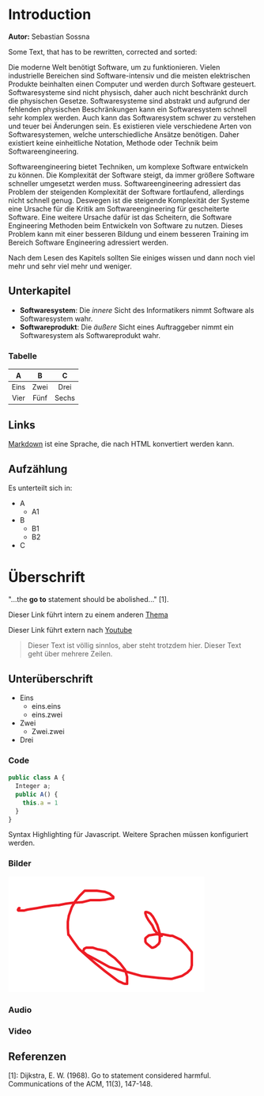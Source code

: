 # Introduction

**Autor:** Sebastian Sossna

Some Text, that has to be rewritten, corrected and sorted:

Die moderne Welt benötigt Software, um zu funktionieren. 
Vielen industrielle Bereichen sind Software-intensiv und die meisten elektrischen Produkte beinhalten einen Computer und werden durch Software gesteuert.
Softwaresysteme sind nicht physisch, daher auch nicht beschränkt durch die physischen Gesetze. 
Softwaresysteme sind abstrakt und aufgrund der fehlenden physischen Beschränkungen kann ein Softwaresystem schnell sehr komplex werden. 
Auch kann das Softwaresystem schwer zu verstehen und teuer bei Änderungen sein.
Es existieren viele verschiedene Arten von Softwaresystemen, welche unterschiedliche Ansätze benötigen.
Daher existiert keine einheitliche Notation, Methode oder Technik beim Softwareengineering.

Softwareengineering bietet Techniken, um komplexe Software entwickeln zu können.
Die Komplexität der Software steigt, da immer größere Software schneller umgesetzt werden muss.
Softwareengineering adressiert das Problem der steigenden Komplexität der Software fortlaufend, allerdings nicht schnell genug. 
Deswegen ist die steigende Komplexität der Systeme eine Ursache für die Kritik am Softwareengineering für gescheiterte Software.
Eine weitere Ursache dafür ist das Scheitern, die Software Engineering Methoden beim Entwickeln von Software zu nutzen.
Dieses Problem kann mit einer besseren Bildung und einem besseren Training im Bereich Software Engineering adressiert werden.


Nach dem Lesen des Kapitels sollten Sie einiges wissen und dann noch viel mehr und sehr viel mehr und weniger.

## Unterkapitel

* **Softwaresystem**:
  Die *innere* Sicht des Informatikers nimmt Software als Softwaresystem wahr.
* **Softwareprodukt**: Die *äußere* Sicht eines Auftraggeber nimmt ein Softwaresystem als Softwareprodukt wahr. 

### Tabelle

| A          |     B       |           C               | 
|:----------:|:-----------:|:-------------------------:|
| Eins | Zwei | Drei |
| Vier | Fünf | Sechs |

## Links

[Markdown] ist eine Sprache, die nach HTML konvertiert werden kann. 

[Markdown]: http://daringfireball.net/projects/markdown/

## Aufzählung

Es unterteilt sich in:

* A
  * A1
* B
  * B1
  * B2
* C


# Überschrift

"...the **go to** statement should be abolished..." [1].

Dieser Link führt intern zu einem anderen [Thema](qualitaet/README)

Dieser Link führt extern nach [Youtube](https://www.youtube.com/)

> Dieser Text ist völlig sinnlos, aber steht trotzdem hier. Dieser Text geht über mehrere Zeilen.

## Unterüberschrift

* Eins
  * eins.eins
  * eins.zwei
* Zwei
  * Zwei.zwei
* Drei

### Code

```javascript
public class A {
  Integer a;
  public A() {
    this.a = 1
  }
}
```

Syntax Highlighting für Javascript. Weitere Sprachen müssen konfiguriert werden.

### Bilder

![](media/image.jpg)

### Audio

[](media/sample.mp3 ':include')

### Video

[](media/sample.mp4 ':include')

## Referenzen

[1]: Dijkstra, E. W. (1968). Go to statement considered harmful. 
Communications of the ACM, 11(3), 147-148.
